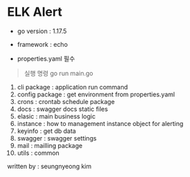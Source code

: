 # ELK Alert

- go version : 1.17.5
- framework : echo

- properties.yaml 필수

> 실행 명령 go run main.go

1. cli package : application run command
2. config package : get environment from properties.yaml
3. crons : crontab schedule package
4. docs  : swagger docs static files
5. elasic : main business logic
6. instance : how to management instance object for alerting
7. keyinfo : get db data
8. swagger : swagger settings
9. mail : mailling package
10. utils : common 

written by : seungnyeong kim